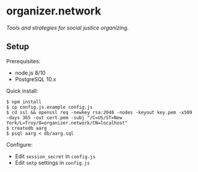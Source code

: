 # organizer.network

_Tools and strategies for social justice organizing._

## Setup

Prerequisites:

* node.js 8/10
* PostgreSQL 10.x

Quick install:

```
$ npm install
$ cp config.js.example config.js
$ cd ssl && openssl req -newkey rsa:2048 -nodes -keyout key.pem -x509 -days 365 -out cert.pem -subj "/C=US/ST=New York/L=Troy/O=organizer.network/CN=localhost"
$ createdb aarg
$ psql aarg < db/aarg.sql
```

Configure:

* Edit `session_secret` in `config.js`
* Edit `smtp` settings in `config.js`
